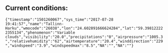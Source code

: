 ## Current conditions: 
 ``` {"timestamp":"1501260067","sys_time":"2017-07-28 19:41:57","name":"Tallinn-Harku","wmocode":"26038","lon":"24.602891666624284","lat":"59.398122222355134","phenomenon":"Variable clouds","visibility":"20.0","precipitations":"0","airpressure":"1005.3","relativehumidity":"62","airtemperature":"20.4","winddirection":"229","windspeed":"3.9","windspeedmax":"8.5","NA":"","NA":""} ```
